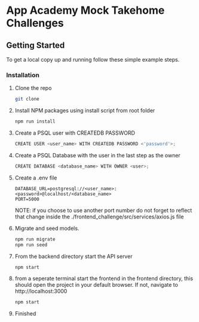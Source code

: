 # App Academy Mock Takehome Challenges

<!-- GETTING STARTED -->
## Getting Started

To get a local copy up and running follow these simple example steps.

### Installation

1. Clone the repo
   ```sh
   git clone
   ```

2. Install NPM packages using install script from root folder
   ```sh
   npm run install
   ```

3. Create a PSQL user with CREATEDB PASSWORD
   ```js
   CREATE USER <user_name> WITH CREATEDB PASSWORD <'password'>;
   ```

4. Create a PSQL Database with the user in the last step as the owner
   ```js
   CREATE DATABASE <database_name> WITH OWNER <user>;
   ```
5. Create a .env file
   ```
   DATABASE_URL=postgresql://<user_name>:<password>@localhost/<database_name>
   PORT=5000
   ```
   NOTE: if you choose to use another port number do not forget to reflect that change inside the ./frontend_challenge/src/services/axios.js file

6. Migrate and seed models.
   ```sh
   npm run migrate
   npm run seed
   ```

7. From the backend directory start the API server
   ```sh
   npm start
   ```

8. from a seperate terminal start the frontend in the frontend directory, this should open the project in your default browser. If not, navigate to http://localhost:3000
    ```sh
    npm start
    ```

9. Finished
